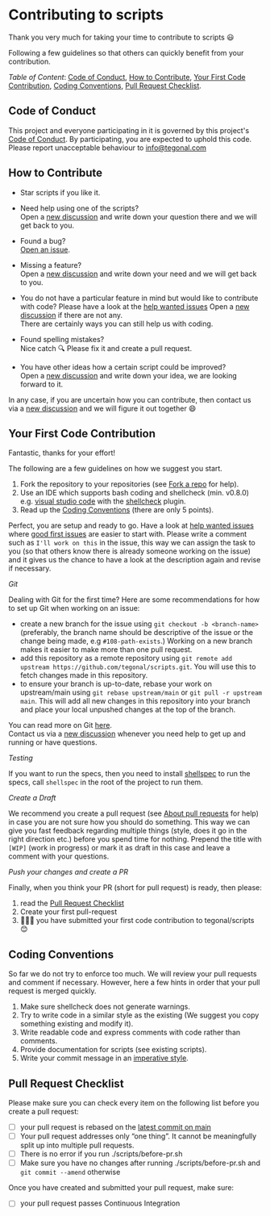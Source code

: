 # Contributing to scripts

Thank you very much for taking your time to contribute to scripts :smiley:

Following a few guidelines so that others can quickly benefit from your contribution.

*Table of Content*: [Code of Conduct](#code-of-conduct), [How to Contribute](#how-to-contribute), 
[Your First Code Contribution](#your-first-code-contribution), [Coding Conventions](#coding-conventions),
[Pull Request Checklist](#pull-request-checklist).

## Code of Conduct
This project and everyone participating in it is governed by this project's 
[Code of Conduct](https://github.com/tegonal/scripts/tree/main/.github/CODE_OF_CONDUCT.md). 
By participating, you are expected to uphold this code. Please report unacceptable behaviour to info@tegonal.com

## How to Contribute
- Star scripts if you like it.

- Need help using one of the scripts?  
  Open a [new discussion](https://github.com/tegonal/scripts/discussions/new?category=q-a) 
  and write down your question there and we will get back to you.
  
- Found a bug?  
  [Open an issue](https://github.com/tegonal/scripts/issues/new?template=bug_report.md).
  
- Missing a feature?  
  Open a [new discussion](https://github.com/tegonal/scripts/discussions/new?category=ideas)
  and write down your need and we will get back to you.
  
- You do not have a particular feature in mind but would like to contribute with code?
  Please have a look at the [help wanted issues](https://github.com/tegonal/scripts/issues?q=is%3Aissue+is%3Aopen+label%3A%22help+wanted%22)
  Open a [new discussion](https://github.com/tegonal/scripts/discussions/new?category=contributor-q-a) if there are not any.  
  There are certainly ways you can still help us with coding.  

- Found spelling mistakes?  
  Nice catch :mag: Please fix it and create a pull request.
  
- You have other ideas how a certain script could be improved?   
  Open a [new discussion](https://github.com/tegonal/scripts/discussions/new?category=ideas)
  and write down your idea, we are looking forward to it.

In any case, if you are uncertain how you can contribute, then contact us via a 
[new discussion](https://github.com/tegonal/scripts/discussions/new?category=contributor-q-a)
and we will figure it out together :smile:

## Your First Code Contribution
Fantastic, thanks for your effort! 
 
The following are a few guidelines on how we suggest you start.
 
1. Fork the repository to your repositories (see [Fork a repo](https://help.github.com/en/articles/fork-a-repo) for help). 
2. Use an IDE which supports bash coding and shellcheck (min. v0.8.0)
   e.g. [visual studio code](https://code.visualstudio.com) with the [shellcheck](https://marketplace.visualstudio.com/items?itemName=timonwong.shellcheck) plugin.
3. Read up the [Coding Conventions](#coding-conventions) (there are only 5 points).

Perfect, you are setup and ready to go. 
Have a look at [help wanted issues](https://github.com/tegonal/scripts/issues?q=is%3Aissue+is%3Aopen+label%3A%22help+wanted%22)
where [good first issues](https://github.com/tegonal/scripts/issues?q=is%3Aissue+is%3Aopen+label%3A%22good+first+issue%22)
are easier to start with.
Please write a comment such as `I'll work on this` in the issue,
this way we can assign the task to you (so that others know there is already someone working on the issue)
and it gives us the chance to have a look at the description again and revise if necessary.

<a name="git"></a>
*Git*  

Dealing with Git for the first time? Here are some recommendations for how to set up Git when working on an issue: 
- create a new branch for the issue using `git checkout -b <branch-name>` (preferably, the branch name
  should be descriptive of the issue or the change being made, e.g `#108-path-exists`.) Working
  on a new branch makes it easier to make more than one pull request.
- add this repository as a remote repository using
 `git remote add upstream https://github.com/tegonal/scripts.git`. You will use this to
  fetch changes made in this repository.
- to ensure your branch is up-to-date, rebase your work on
  upstream/main using `git rebase upstream/main` or `git pull -r upstream main`.
  This will add all new changes in this repository into your branch and place your
  local unpushed changes at the top of the branch.

You can read more on Git [here](https://git-scm.com/book/).  
Contact us via a [new discussion](https://github.com/tegonal/scripts/discussions/new?category=contributor-q-a)
whenever you need help to get up and running or have questions.

<a name="testing"></a>
*Testing*

If you want to run the specs, then you need to install [shellspec](https://github.com/shellspec/shellspec#installation)
to run the specs, call `shellspec` in the root of the project to run them.

*Create a Draft*

We recommend you create a pull request (see [About pull requests](https://help.github.com/en/articles/about-pull-requests) for help)
in case you are not sure how you should do something. 
This way we can give you fast feedback regarding multiple things (style, does it go in the right direction etc.) before you spend time for nothing.
Prepend the title with `[WIP]` (work in progress) or mark it as draft in this case and leave a comment with your questions.

*Push your changes and create a PR*

Finally, when you think your PR (short for pull request) is ready, then please:

1. read the [Pull Request Checklist](#pull-request-checklist) 
2. Create your first pull-request
3. 👏👏👏 you have submitted your first code contribution to tegonal/scripts 😊

## Coding Conventions
So far we do not try to enforce too much. We will review your pull requests and comment if necessary.
However, here a few hints in order that your pull request is merged quickly.
1. Make sure shellcheck does not generate warnings.
2. Try to write code in a similar style as the existing 
   (We suggest you copy something existing and modify it).
3. Write readable code and express comments with code rather than comments.
4. Provide documentation for scripts (see existing scripts).
5. Write your commit message in an [imperative style](https://chris.beams.io/posts/git-commit/).     

## Pull Request Checklist
Please make sure you can check every item on the following list before you create a pull request:  
- [ ] your pull request is rebased on the [latest commit on main](https://github.com/tegonal/scripts/commits/main)
- [ ] Your pull request addresses only “one thing”. It cannot be meaningfully split up into multiple pull requests.
- [ ] There is no error if you run ./scripts/before-pr.sh
- [ ] Make sure you have no changes after running ./scripts/before-pr.sh and `git commit --amend` otherwise
     
Once you have created and submitted your pull request, make sure:
- [ ] your pull request passes Continuous Integration

